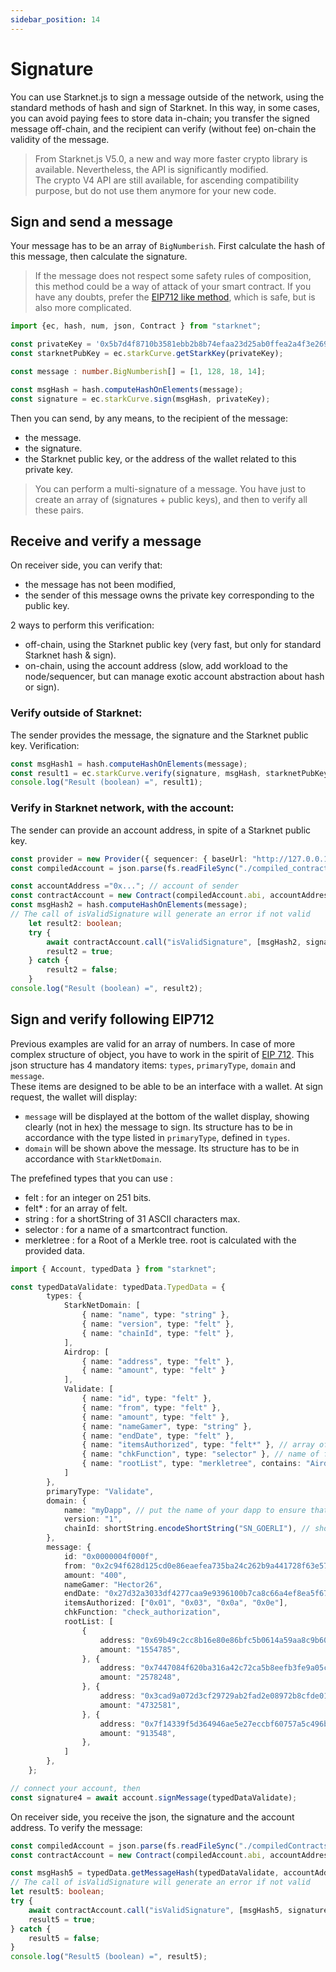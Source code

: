 ```yaml
---
sidebar_position: 14
---
```


# Signature

You can use Starknet.js to sign a message outside of the network, using the standard methods of hash and sign of Starknet. In this way, in some cases, you can avoid paying fees to store data in-chain; you transfer the signed message off-chain, and the recipient can verify (without fee) on-chain the validity of the message.

> From Starknet.js V5.0, a new and way more faster crypto library is available. Nevertheless, the API is significantly modified.  
> The crypto V4 API are still available, for ascending compatibility purpose, but do not use them anymore for your new code.

## Sign and send a message

Your message has to be an array of `BigNumberish`. First calculate the hash of this message, then calculate the signature.

> If the message does not respect some safety rules of composition, this method could be a way of attack of your smart contract. If you have any doubts, prefer the [EIP712 like method](#sign-and-verify-following-eip712), which is safe, but is also more complicated.

```typescript
import {ec, hash, num, json, Contract } from "starknet";

const privateKey = '0x5b7d4f8710b3581ebb2b8b74efaa23d25ab0ffea2a4f3e269bf91bf9f63d633';
const starknetPubKey = ec.starkCurve.getStarkKey(privateKey);

const message : number.BigNumberish[] = [1, 128, 18, 14];

const msgHash = hash.computeHashOnElements(message);
const signature = ec.starkCurve.sign(msgHash, privateKey);
```

Then you can send, by any means, to the recipient of the message:

- the message.
- the signature.
- the Starknet public key, or the address of the wallet related to this private key.

> You can perform a multi-signature of a message. You have just to create an array of (signatures + public keys), and then to verify all these pairs.

## Receive and verify a message

On receiver side, you can verify that:

- the message has not been modified,
- the sender of this message owns the private key corresponding to the public key.

2 ways to perform this verification:

- off-chain, using the Starknet public key (very fast, but only for standard Starknet hash & sign).
- on-chain, using the account address (slow, add workload to the node/sequencer, but can manage exotic account abstraction about hash or sign).

### Verify outside of Starknet:

The sender provides the message, the signature and the Starknet public key. Verification:

```typescript
const msgHash1 = hash.computeHashOnElements(message);
const result1 = ec.starkCurve.verify(signature, msgHash, starknetPubKey);
console.log("Result (boolean) =", result1);
```

### Verify in Starknet network, with the account:

The sender can provide an account address, in spite of a Starknet public key.

```typescript
const provider = new Provider({ sequencer: { baseUrl: "http://127.0.0.1:5050" } }); //devnet
const compiledAccount = json.parse(fs.readFileSync("./compiled_contracts/Account_0_5_1.json").toString("ascii"));

const accountAddress ="0x..."; // account of sender
const contractAccount = new Contract(compiledAccount.abi, accountAddress, provider);
const msgHash2 = hash.computeHashOnElements(message);
// The call of isValidSignature will generate an error if not valid
    let result2: boolean;
    try {
        await contractAccount.call("isValidSignature", [msgHash2, signature]);
        result2 = true;
    } catch {
        result2 = false;
    }
console.log("Result (boolean) =", result2);
```

## Sign and verify following EIP712

Previous examples are valid for an array of numbers. In case of more complex structure of object, you have to work in the spirit of [EIP 712](https://eips.ethereum.org/EIPS/eip-712). This json structure has 4 mandatory items: `types`, `primaryType`, `domain` and `message`.  
These items are designed to be able to be an interface with a wallet. At sign request, the wallet will display:

- `message` will be displayed at the bottom of the wallet display, showing clearly (not in hex) the message to sign. Its structure has to be in accordance with the type listed in `primaryType`, defined in `types`.
- `domain` will be shown above the message. Its structure has to be in accordance with `StarkNetDomain`.

The prefefined types that you can use :

- felt : for an integer on 251 bits.
- felt\* : for an array of felt.
- string : for a shortString of 31 ASCII characters max.
- selector : for a name of a smartcontract function.
- merkletree : for a Root of a Merkle tree. root is calculated with the provided data.

```typescript
import { Account, typedData } from "starknet";

const typedDataValidate: typedData.TypedData = {
        types: {
            StarkNetDomain: [
                { name: "name", type: "string" },
                { name: "version", type: "felt" },
                { name: "chainId", type: "felt" },
            ],
            Airdrop: [
                { name: "address", type: "felt" },
                { name: "amount", type: "felt" }
            ],
            Validate: [
                { name: "id", type: "felt" },
                { name: "from", type: "felt" },
                { name: "amount", type: "felt" },
                { name: "nameGamer", type: "string" },
                { name: "endDate", type: "felt" },
                { name: "itemsAuthorized", type: "felt*" }, // array of felt
                { name: "chkFunction", type: "selector" }, // name of function
                { name: "rootList", type: "merkletree", contains: "Airdrop" } // root of a merkle tree
            ]
        },
        primaryType: "Validate",
        domain: {
            name: "myDapp", // put the name of your dapp to ensure that the signatures will not be used by other DAPP
            version: "1",
            chainId: shortString.encodeShortString("SN_GOERLI"), // shortString of 'SN_GOERLI' (or 'SN_MAIN' or 'SN_GOERLI2'), to be sure that signature can't be used by other network.
        },
        message: {
            id: "0x0000004f000f",
            from: "0x2c94f628d125cd0e86eaefea735ba24c262b9a441728f63e5776661829a4066",
            amount: "400",
            nameGamer: "Hector26",
            endDate: "0x27d32a3033df4277caa9e9396100b7ca8c66a4ef8ea5f6765b91a7c17f0109c",
            itemsAuthorized: ["0x01", "0x03", "0x0a", "0x0e"],
            chkFunction: "check_authorization",
            rootList: [
                {
                    address: "0x69b49c2cc8b16e80e86bfc5b0614a59aa8c9b601569c7b80dde04d3f3151b79",
                    amount: "1554785",
                }, {
                    address: "0x7447084f620ba316a42c72ca5b8eefb3fe9a05ca5fe6430c65a69ecc4349b3b",
                    amount: "2578248",
                }, {
                    address: "0x3cad9a072d3cf29729ab2fad2e08972b8cfde01d4979083fb6d15e8e66f8ab1",
                    amount: "4732581",
                }, {
                    address: "0x7f14339f5d364946ae5e27eccbf60757a5c496bf45baf35ddf2ad30b583541a",
                    amount: "913548",
                },
            ]
        },
    };

// connect your account, then
const signature4 = await account.signMessage(typedDataValidate);
```

On receiver side, you receive the json, the signature and the account address. To verify the message:

```typescript
const compiledAccount = json.parse(fs.readFileSync("./compiledContracts/Account_0_5_1.json").toString("ascii"));
const contractAccount = new Contract(compiledAccount.abi, accountAddress, provider);

const msgHash5 = typedData.getMessageHash(typedDataValidate, accountAddress);
// The call of isValidSignature will generate an error if not valid
let result5: boolean;
try {
    await contractAccount.call("isValidSignature", [msgHash5, signature4]);
    result5 = true;
} catch {
    result5 = false;
}
console.log("Result5 (boolean) =", result5);
```
